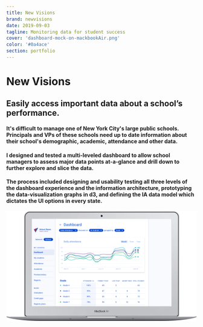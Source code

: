 ```yaml
---
title: New Visions
brand: newvisions
date: 2019-09-03
tagline: Monitoring data for student success
cover: 'dashboard-mock-on-mackbookAir.png'
color: '#0a4ace'
section: portfolio
---
```


# New Visions

<div class="tldr" markdown=1>

<!-- WHAT -->
## Easily access important data about a school’s performance.

<!-- WHY -->
#### It's difficult to manage one of New York City's large public schools. Principals and VPs of these schools need up to date information about their school's demographic, academic, attendance and other data.

<!-- HOW -->
#### I designed and tested a multi-leveled dashboard to allow school managers to assess major data points at-a-glance and drill down to further explore and slice the data. 

#### The process included designing and usability testing all three levels of the dashboard experience and the information architecture, prototyping the data-visualization graphs in d3, and defining the IA data model which dictates the UI options in every state.


<div class="cover-image vertical">

  ![Mockup of the New Visions dashboard UI](../../images/portfolio/cover/dashboard-mock-on-mackbookAir.png)
</div>

</div>